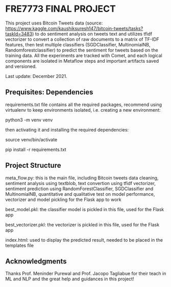 # FRE7773 FINAL PROJECT

This project uses Bitcoin Tweets data (source: https://www.kaggle.com/kaushiksuresh147/bitcoin-tweets/tasks?taskId=3483) to do sentiment analysis on tweets text and utilizes tfidf vectorizer to convert a collection of raw documents to a matrix of TF-IDF features, then test multiple classifiers (SGDClassifier, MultinomialNB, Randomforestclassifier) to predict the sentiment for tweets based on the training data. All the experiments are tracked with Comet, and each logical components are isolated in Metaflow steps and important artifacts saved and versioned.

Last update: December 2021.

## Prequisites: Dependencies

requirements.txt file contains all the required packages, recommend using virtualenv to keep environments isolated, i.e. creating a new environment:

python3 -m venv venv

then activating it and installing the required dependencies:

source venv/bin/activate

pip install -r requirements.txt

## Project Structure

meta_flow.py: this is the main file, including Bitcoin tweets data cleaning, sentiment analysis using textblob, text convertion using tfidf vectorizer, sentiment prediction using RandomForestClassifier, SGDClassifier and MultinomialNB, quantitative and qualitative test on model performance, vectorizer and model pickling for the Flask app to work

best_model.pkl: the classifier model is pickled in this file, used for the Flask app

best_vectorizer.pkl: the vectorizer is pickled in this file, used for the Flask app

index.html: used to display the predicted result, needed to be placed in the templates file

## Acknowledgments
Thanks Prof. Meninder Purewal and Prof. Jacopo Tagliabue for their teach in ML and NLP and the great help and guidances in this project!

